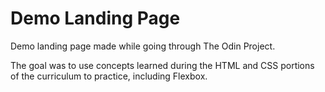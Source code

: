# Demo Landing Page

Demo landing page made while going through The Odin Project.

The goal was to use concepts learned during the HTML and CSS portions of the curriculum to practice, including Flexbox.
